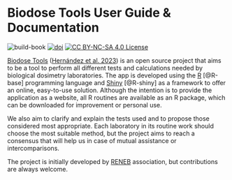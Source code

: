 # Biodose Tools User Guide & Documentation

![build-book](https://github.com/biodosetools-team/documentation/workflows/build-book/badge.svg)
[![doi](https://img.shields.io/badge/DOI-10.1080%2F09553002.2023.2176564-blue)](https://doi.org/10.1080/09553002.2023.2176564)
[![CC BY-NC-SA 4.0 License](https://img.shields.io/badge/license-CC_BY--NC--SA_4.0-lightgrey.svg)](https://creativecommons.org/licenses/by-nc-sa/4.0/)

[Biodose Tools](https://biodosetools-team.github.io/biodosetools/) ([Hernández et al. 2023](https://doi.org/10.1080/09553002.2023.2176564)) is an open source project that aims to be a tool to perform all different tests and calculations needed by biological dosimetry laboratories. The app is developed using the [R](https://www.r-project.org/about.html) [@R-base] programming language and [Shiny](https://shiny.rstudio.com) [@R-shiny] as a framework to offer an online, easy-to-use solution. Although the intention is to provide the application as a website, all R routines are available as an R package, which can be downloaded for improvement or personal use.

We also aim to clarify and explain the tests used and to propose those considered most appropriate. Each laboratory in its routine work should choose the most suitable method, but the project aims to reach a consensus that will help us in case of mutual assistance or intercomparisons.

The project is initially developed by [RENEB](http://www.reneb.net) association, but contributions are always welcome.
